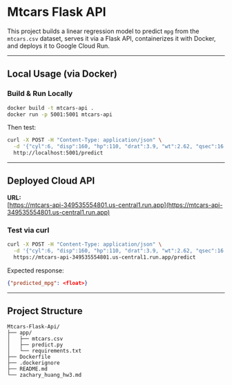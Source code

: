 # Mtcars Flask API 

This project builds a linear regression model to predict `mpg` from the `mtcars.csv` dataset, serves it via a Flask API, containerizes it with Docker, and deploys it to Google Cloud Run.

---

##  Local Usage (via Docker)

### Build & Run Locally

```bash
docker build -t mtcars-api .
docker run -p 5001:5001 mtcars-api
```

Then test:

```bash
curl -X POST -H "Content-Type: application/json" \
  -d '{"cyl":6, "disp":160, "hp":110, "drat":3.9, "wt":2.62, "qsec":16.46, "vs":0, "am":1, "gear":4, "carb":4}' \
  http://localhost:5001/predict
```

---

##  Deployed Cloud API

**URL:**  
[https://mtcars-api-349535554801.us-central1.run.app](https://mtcars-api-349535554801.us-central1.run.app)

### Test via curl

```bash
curl -X POST -H "Content-Type: application/json" \
  -d '{"cyl":6, "disp":160, "hp":110, "drat":3.9, "wt":2.62, "qsec":16.46, "vs":0, "am":1, "gear":4, "carb":4}' \
  https://mtcars-api-349535554801.us-central1.run.app/predict
```

Expected response:

```json
{"predicted_mpg": <float>}
```

---

## Project Structure

```
Mtcars-Flask-Api/
├── app/
│   ├── mtcars.csv
│   ├── predict.py
│   └── requirements.txt
├── Dockerfile
├── .dockerignore
├── README.md
└── zachary_huang_hw3.md
```
